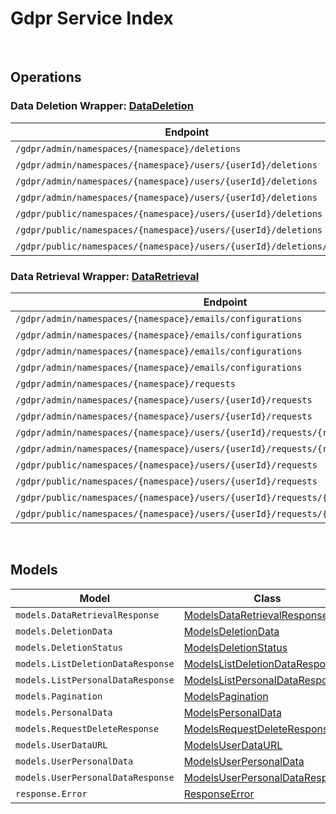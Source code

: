 # Gdpr Service Index

&nbsp;  

## Operations

### Data Deletion Wrapper:  [DataDeletion](../../AccelByte.Sdk/Api/Gdpr/Wrapper/DataDeletion.cs)
| Endpoint | Method | ID | Class | Example |
|---|---|---|---|---|
| `/gdpr/admin/namespaces/{namespace}/deletions` | GET | AdminGetListDeletionDataRequest | [AdminGetListDeletionDataRequest](../../AccelByte.Sdk/Api/Gdpr/Operation/DataDeletion/AdminGetListDeletionDataRequest.cs) | [AdminGetListDeletionDataRequest](../../samples/AccelByte.Sdk.Sample.Cli/ApiCommand/Gdpr/DataDeletion/AdminGetListDeletionDataRequest.cs) |
| `/gdpr/admin/namespaces/{namespace}/users/{userId}/deletions` | GET | AdminGetUserAccountDeletionRequest | [AdminGetUserAccountDeletionRequest](../../AccelByte.Sdk/Api/Gdpr/Operation/DataDeletion/AdminGetUserAccountDeletionRequest.cs) | [AdminGetUserAccountDeletionRequest](../../samples/AccelByte.Sdk.Sample.Cli/ApiCommand/Gdpr/DataDeletion/AdminGetUserAccountDeletionRequest.cs) |
| `/gdpr/admin/namespaces/{namespace}/users/{userId}/deletions` | POST | AdminSubmitUserAccountDeletionRequest | [AdminSubmitUserAccountDeletionRequest](../../AccelByte.Sdk/Api/Gdpr/Operation/DataDeletion/AdminSubmitUserAccountDeletionRequest.cs) | [AdminSubmitUserAccountDeletionRequest](../../samples/AccelByte.Sdk.Sample.Cli/ApiCommand/Gdpr/DataDeletion/AdminSubmitUserAccountDeletionRequest.cs) |
| `/gdpr/admin/namespaces/{namespace}/users/{userId}/deletions` | DELETE | AdminCancelUserAccountDeletionRequest | [AdminCancelUserAccountDeletionRequest](../../AccelByte.Sdk/Api/Gdpr/Operation/DataDeletion/AdminCancelUserAccountDeletionRequest.cs) | [AdminCancelUserAccountDeletionRequest](../../samples/AccelByte.Sdk.Sample.Cli/ApiCommand/Gdpr/DataDeletion/AdminCancelUserAccountDeletionRequest.cs) |
| `/gdpr/public/namespaces/{namespace}/users/{userId}/deletions` | POST | PublicSubmitUserAccountDeletionRequest | [PublicSubmitUserAccountDeletionRequest](../../AccelByte.Sdk/Api/Gdpr/Operation/DataDeletion/PublicSubmitUserAccountDeletionRequest.cs) | [PublicSubmitUserAccountDeletionRequest](../../samples/AccelByte.Sdk.Sample.Cli/ApiCommand/Gdpr/DataDeletion/PublicSubmitUserAccountDeletionRequest.cs) |
| `/gdpr/public/namespaces/{namespace}/users/{userId}/deletions` | DELETE | PublicCancelUserAccountDeletionRequest | [PublicCancelUserAccountDeletionRequest](../../AccelByte.Sdk/Api/Gdpr/Operation/DataDeletion/PublicCancelUserAccountDeletionRequest.cs) | [PublicCancelUserAccountDeletionRequest](../../samples/AccelByte.Sdk.Sample.Cli/ApiCommand/Gdpr/DataDeletion/PublicCancelUserAccountDeletionRequest.cs) |
| `/gdpr/public/namespaces/{namespace}/users/{userId}/deletions/status` | GET | PublicGetUserAccountDeletionStatus | [PublicGetUserAccountDeletionStatus](../../AccelByte.Sdk/Api/Gdpr/Operation/DataDeletion/PublicGetUserAccountDeletionStatus.cs) | [PublicGetUserAccountDeletionStatus](../../samples/AccelByte.Sdk.Sample.Cli/ApiCommand/Gdpr/DataDeletion/PublicGetUserAccountDeletionStatus.cs) |

### Data Retrieval Wrapper:  [DataRetrieval](../../AccelByte.Sdk/Api/Gdpr/Wrapper/DataRetrieval.cs)
| Endpoint | Method | ID | Class | Example |
|---|---|---|---|---|
| `/gdpr/admin/namespaces/{namespace}/emails/configurations` | GET | GetAdminEmailConfiguration | [GetAdminEmailConfiguration](../../AccelByte.Sdk/Api/Gdpr/Operation/DataRetrieval/GetAdminEmailConfiguration.cs) | [GetAdminEmailConfiguration](../../samples/AccelByte.Sdk.Sample.Cli/ApiCommand/Gdpr/DataRetrieval/GetAdminEmailConfiguration.cs) |
| `/gdpr/admin/namespaces/{namespace}/emails/configurations` | PUT | UpdateAdminEmailConfiguration | [UpdateAdminEmailConfiguration](../../AccelByte.Sdk/Api/Gdpr/Operation/DataRetrieval/UpdateAdminEmailConfiguration.cs) | [UpdateAdminEmailConfiguration](../../samples/AccelByte.Sdk.Sample.Cli/ApiCommand/Gdpr/DataRetrieval/UpdateAdminEmailConfiguration.cs) |
| `/gdpr/admin/namespaces/{namespace}/emails/configurations` | POST | SaveAdminEmailConfiguration | [SaveAdminEmailConfiguration](../../AccelByte.Sdk/Api/Gdpr/Operation/DataRetrieval/SaveAdminEmailConfiguration.cs) | [SaveAdminEmailConfiguration](../../samples/AccelByte.Sdk.Sample.Cli/ApiCommand/Gdpr/DataRetrieval/SaveAdminEmailConfiguration.cs) |
| `/gdpr/admin/namespaces/{namespace}/emails/configurations` | DELETE | DeleteAdminEmailConfiguration | [DeleteAdminEmailConfiguration](../../AccelByte.Sdk/Api/Gdpr/Operation/DataRetrieval/DeleteAdminEmailConfiguration.cs) | [DeleteAdminEmailConfiguration](../../samples/AccelByte.Sdk.Sample.Cli/ApiCommand/Gdpr/DataRetrieval/DeleteAdminEmailConfiguration.cs) |
| `/gdpr/admin/namespaces/{namespace}/requests` | GET | AdminGetListPersonalDataRequest | [AdminGetListPersonalDataRequest](../../AccelByte.Sdk/Api/Gdpr/Operation/DataRetrieval/AdminGetListPersonalDataRequest.cs) | [AdminGetListPersonalDataRequest](../../samples/AccelByte.Sdk.Sample.Cli/ApiCommand/Gdpr/DataRetrieval/AdminGetListPersonalDataRequest.cs) |
| `/gdpr/admin/namespaces/{namespace}/users/{userId}/requests` | GET | AdminGetUserPersonalDataRequests | [AdminGetUserPersonalDataRequests](../../AccelByte.Sdk/Api/Gdpr/Operation/DataRetrieval/AdminGetUserPersonalDataRequests.cs) | [AdminGetUserPersonalDataRequests](../../samples/AccelByte.Sdk.Sample.Cli/ApiCommand/Gdpr/DataRetrieval/AdminGetUserPersonalDataRequests.cs) |
| `/gdpr/admin/namespaces/{namespace}/users/{userId}/requests` | POST | AdminRequestDataRetrieval | [AdminRequestDataRetrieval](../../AccelByte.Sdk/Api/Gdpr/Operation/DataRetrieval/AdminRequestDataRetrieval.cs) | [AdminRequestDataRetrieval](../../samples/AccelByte.Sdk.Sample.Cli/ApiCommand/Gdpr/DataRetrieval/AdminRequestDataRetrieval.cs) |
| `/gdpr/admin/namespaces/{namespace}/users/{userId}/requests/{requestDate}` | DELETE | AdminCancelUserPersonalDataRequest | [AdminCancelUserPersonalDataRequest](../../AccelByte.Sdk/Api/Gdpr/Operation/DataRetrieval/AdminCancelUserPersonalDataRequest.cs) | [AdminCancelUserPersonalDataRequest](../../samples/AccelByte.Sdk.Sample.Cli/ApiCommand/Gdpr/DataRetrieval/AdminCancelUserPersonalDataRequest.cs) |
| `/gdpr/admin/namespaces/{namespace}/users/{userId}/requests/{requestDate}/generate` | POST | AdminGeneratePersonalDataURL | [AdminGeneratePersonalDataURL](../../AccelByte.Sdk/Api/Gdpr/Operation/DataRetrieval/AdminGeneratePersonalDataURL.cs) | [AdminGeneratePersonalDataURL](../../samples/AccelByte.Sdk.Sample.Cli/ApiCommand/Gdpr/DataRetrieval/AdminGeneratePersonalDataURL.cs) |
| `/gdpr/public/namespaces/{namespace}/users/{userId}/requests` | GET | PublicGetUserPersonalDataRequests | [PublicGetUserPersonalDataRequests](../../AccelByte.Sdk/Api/Gdpr/Operation/DataRetrieval/PublicGetUserPersonalDataRequests.cs) | [PublicGetUserPersonalDataRequests](../../samples/AccelByte.Sdk.Sample.Cli/ApiCommand/Gdpr/DataRetrieval/PublicGetUserPersonalDataRequests.cs) |
| `/gdpr/public/namespaces/{namespace}/users/{userId}/requests` | POST | PublicRequestDataRetrieval | [PublicRequestDataRetrieval](../../AccelByte.Sdk/Api/Gdpr/Operation/DataRetrieval/PublicRequestDataRetrieval.cs) | [PublicRequestDataRetrieval](../../samples/AccelByte.Sdk.Sample.Cli/ApiCommand/Gdpr/DataRetrieval/PublicRequestDataRetrieval.cs) |
| `/gdpr/public/namespaces/{namespace}/users/{userId}/requests/{requestDate}` | DELETE | PublicCancelUserPersonalDataRequest | [PublicCancelUserPersonalDataRequest](../../AccelByte.Sdk/Api/Gdpr/Operation/DataRetrieval/PublicCancelUserPersonalDataRequest.cs) | [PublicCancelUserPersonalDataRequest](../../samples/AccelByte.Sdk.Sample.Cli/ApiCommand/Gdpr/DataRetrieval/PublicCancelUserPersonalDataRequest.cs) |
| `/gdpr/public/namespaces/{namespace}/users/{userId}/requests/{requestDate}/generate` | POST | PublicGeneratePersonalDataURL | [PublicGeneratePersonalDataURL](../../AccelByte.Sdk/Api/Gdpr/Operation/DataRetrieval/PublicGeneratePersonalDataURL.cs) | [PublicGeneratePersonalDataURL](../../samples/AccelByte.Sdk.Sample.Cli/ApiCommand/Gdpr/DataRetrieval/PublicGeneratePersonalDataURL.cs) |


&nbsp;  

## Models

| Model | Class |
|---|---|
| `models.DataRetrievalResponse` | [ModelsDataRetrievalResponse](../../AccelByte.Sdk/Api/Gdpr/Model/ModelsDataRetrievalResponse.cs) |
| `models.DeletionData` | [ModelsDeletionData](../../AccelByte.Sdk/Api/Gdpr/Model/ModelsDeletionData.cs) |
| `models.DeletionStatus` | [ModelsDeletionStatus](../../AccelByte.Sdk/Api/Gdpr/Model/ModelsDeletionStatus.cs) |
| `models.ListDeletionDataResponse` | [ModelsListDeletionDataResponse](../../AccelByte.Sdk/Api/Gdpr/Model/ModelsListDeletionDataResponse.cs) |
| `models.ListPersonalDataResponse` | [ModelsListPersonalDataResponse](../../AccelByte.Sdk/Api/Gdpr/Model/ModelsListPersonalDataResponse.cs) |
| `models.Pagination` | [ModelsPagination](../../AccelByte.Sdk/Api/Gdpr/Model/ModelsPagination.cs) |
| `models.PersonalData` | [ModelsPersonalData](../../AccelByte.Sdk/Api/Gdpr/Model/ModelsPersonalData.cs) |
| `models.RequestDeleteResponse` | [ModelsRequestDeleteResponse](../../AccelByte.Sdk/Api/Gdpr/Model/ModelsRequestDeleteResponse.cs) |
| `models.UserDataURL` | [ModelsUserDataURL](../../AccelByte.Sdk/Api/Gdpr/Model/ModelsUserDataURL.cs) |
| `models.UserPersonalData` | [ModelsUserPersonalData](../../AccelByte.Sdk/Api/Gdpr/Model/ModelsUserPersonalData.cs) |
| `models.UserPersonalDataResponse` | [ModelsUserPersonalDataResponse](../../AccelByte.Sdk/Api/Gdpr/Model/ModelsUserPersonalDataResponse.cs) |
| `response.Error` | [ResponseError](../../AccelByte.Sdk/Api/Gdpr/Model/ResponseError.cs) |

